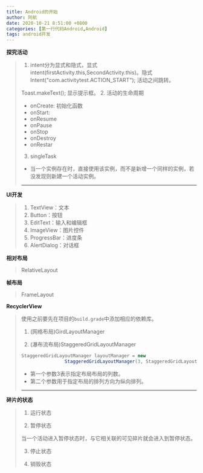```yaml
---
title: Android的开始
author: 阿航
date: 2020-10-21 8:51:00 +0800
categories: [第一行代码Android,Android]
tags: android开发
---
```




**探究活动**

>1. intent分为显式和隐式，显式  intent(firstActivity.this,SecondActivity.this)。隐式Intent("com.activitytest.ACTION_START");  活动之间跳转。
>
>   Toast.makeText(); 显示提示框。
>2. 活动的生命周期
>
>  * onCreate: 初始化函数
>  * onStart: 
>  * onResume
>  * onPause
>  * onStop
>  * onDestroy
>  * onRestar
>3. singleTask
>  * 当一个实例存在时，直接使用该实例，而不是新增一个同样的实例，若没发现则新建一个活动实例。 
>
>****

**UI开发**

>1. TextView：文本
>2. Button：按钮
>3. EditText：输入和编辑框
>4. ImageView：图片控件
>5. ProgressBar：进度条
>6. AlertDialog：对话框

**相对布局**

>RelativeLayout

**帧布局**

>FrameLayout

**RecyclerView**

>使用之前要先在项目的`build.grade`中添加相应的依赖库。
>
>1. (网格布局)GirdLayoutManager
>
>2. (瀑布流布局)StaggeredGridLayoutManager
>
>   ```java
>   StaggeredGridLayoutManager layoutManager = new
>                   StaggeredGridLayoutManager(3, StaggeredGridLayoutManager.VERTICAL);
>   ```
>
>   * 第一个参数3表示指定布局布局的列数。
>   * 第二个参数用于指定布局的排列方向为纵向排列。
>
>****

 

**碎片的状态**

>1. 运行状态
>
>2. 暂停状态
>
>   当一个活动进入暂停状态时，与它相关联的可见碎片就会进入到暂停状态。
>
>3.   停止状态
>
> 4. 销毁状态
>
>













